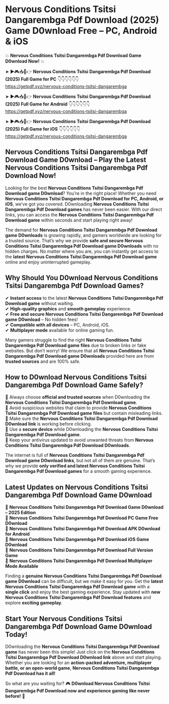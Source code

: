 # Nervous Conditions Tsitsi Dangarembga Pdf Download (2025) Game D0wnload Free – PC, Android & iOS

💥 **Nervous Conditions Tsitsi Dangarembga Pdf Download Game D0wnload Now!** 💥  

➤ ►🎮📥📱👉 **Nervous Conditions Tsitsi Dangarembga Pdf Download (2025) Full Game for PC** 👇👇👇👇👇👇  
https://getpdf.xyz/nervous-conditions-tsitsi-dangarembga  

➤ ►🎮📥📱👉 **Nervous Conditions Tsitsi Dangarembga Pdf Download (2025) Full Game for Android** 👇👇👇👇👇👇  
https://getpdf.xyz/nervous-conditions-tsitsi-dangarembga  

➤ ►🎮📥📱👉 **Nervous Conditions Tsitsi Dangarembga Pdf Download (2025) Full Game for iOS** 👇👇👇👇👇👇  
https://getpdf.xyz/nervous-conditions-tsitsi-dangarembga  

## Nervous Conditions Tsitsi Dangarembga Pdf Download Game D0wnload – Play the Latest Nervous Conditions Tsitsi Dangarembga Pdf Download Now!

Looking for the best **Nervous Conditions Tsitsi Dangarembga Pdf Download game D0wnload**? You’re in the right place! Whether you need **Nervous Conditions Tsitsi Dangarembga Pdf Download for PC, Android, or iOS**, we’ve got you covered. D0wnloading **Nervous Conditions Tsitsi Dangarembga Pdf Download games** has never been easier. With our direct links, you can access the **Nervous Conditions Tsitsi Dangarembga Pdf Download game** within seconds and start playing right away!  

The demand for **Nervous Conditions Tsitsi Dangarembga Pdf Download game D0wnloads** is growing rapidly, and gamers worldwide are looking for a trusted source. That’s why we provide **safe and secure Nervous Conditions Tsitsi Dangarembga Pdf Download game D0wnloads** with no hidden charges. No matter where you are, you can instantly get access to the **latest Nervous Conditions Tsitsi Dangarembga Pdf Download game** online and enjoy uninterrupted gameplay.  

## **Why Should You D0wnload Nervous Conditions Tsitsi Dangarembga Pdf Download Games?**  

✔ **Instant access** to the latest **Nervous Conditions Tsitsi Dangarembga Pdf Download game** without waiting.  
✔ **High-quality graphics** and **smooth gameplay** experience.  
✔ **Free and secure Nervous Conditions Tsitsi Dangarembga Pdf Download game D0wnload** – No hidden fees!  
✔ **Compatible with all devices** – PC, Android, iOS.  
✔ **Multiplayer mode** available for online gaming fun.  

Many gamers struggle to find the right **Nervous Conditions Tsitsi Dangarembga Pdf Download game files** due to broken links or fake websites. But don’t worry! We ensure that all **Nervous Conditions Tsitsi Dangarembga Pdf Download game D0wnloads** provided here are from **trusted sources** and are 100% safe.  

## **How to D0wnload Nervous Conditions Tsitsi Dangarembga Pdf Download Game Safely?**  

📌 Always choose **official and trusted sources** when D0wnloading the **Nervous Conditions Tsitsi Dangarembga Pdf Download game**.  
📌 Avoid suspicious websites that claim to provide **Nervous Conditions Tsitsi Dangarembga Pdf Download game files** but contain misleading links.  
📌 Make sure the **Nervous Conditions Tsitsi Dangarembga Pdf Download D0wnload link** is working before clicking.  
📌 Use a **secure device** while D0wnloading the **Nervous Conditions Tsitsi Dangarembga Pdf Download game**.  
📌 Keep your antivirus updated to avoid unwanted threats from **Nervous Conditions Tsitsi Dangarembga Pdf Download D0wnloads**.  

The internet is full of **Nervous Conditions Tsitsi Dangarembga Pdf Download game D0wnload links**, but not all of them are genuine. That’s why we provide **only verified and latest Nervous Conditions Tsitsi Dangarembga Pdf Download games** for a smooth gaming experience.  

## **Latest Updates on Nervous Conditions Tsitsi Dangarembga Pdf Download Game D0wnload**  

🔹 **Nervous Conditions Tsitsi Dangarembga Pdf Download Game D0wnload – 2025 Edition**  
🔹 **Nervous Conditions Tsitsi Dangarembga Pdf Download PC Game Free D0wnload**  
🔹 **Nervous Conditions Tsitsi Dangarembga Pdf Download APK D0wnload for Android**  
🔹 **Nervous Conditions Tsitsi Dangarembga Pdf Download iOS Game D0wnload**  
🔹 **Nervous Conditions Tsitsi Dangarembga Pdf Download Full Version Game**  
🔹 **Nervous Conditions Tsitsi Dangarembga Pdf Download Multiplayer Mode Available**  

Finding a **genuine Nervous Conditions Tsitsi Dangarembga Pdf Download game D0wnload** can be difficult, but we make it easy for you. Get the **latest Nervous Conditions Tsitsi Dangarembga Pdf Download game** with a **single click** and enjoy the best gaming experience. Stay updated with **new Nervous Conditions Tsitsi Dangarembga Pdf Download features** and explore **exciting gameplay**.  

## **Start Your Nervous Conditions Tsitsi Dangarembga Pdf Download Game D0wnload Today!**  

D0wnloading the **Nervous Conditions Tsitsi Dangarembga Pdf Download game** has never been this simple! Just click on the **Nervous Conditions Tsitsi Dangarembga Pdf Download D0wnload link** above and start playing. Whether you are looking for an **action-packed adventure, multiplayer battle, or an open-world game**, **Nervous Conditions Tsitsi Dangarembga Pdf Download has it all!**  

So what are you waiting for? 🎮 **D0wnload Nervous Conditions Tsitsi Dangarembga Pdf Download now and experience gaming like never before!** 🚀  